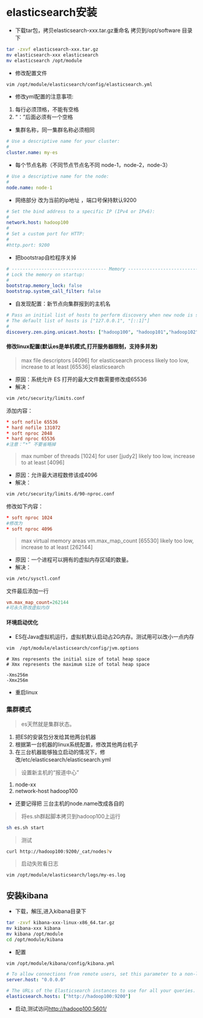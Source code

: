 # elasticsearch安装
+ 下载tar包，拷贝elasticsearch-xxx.tar.gz重命名 拷贝到/opt/software 目录下
```bash
tar -zxvf elasticsearch-xxx.tar.gz
mv elasticsearch-xxx elasticsearch
mv elasticsearch /opt/module
```
+ 修改配置文件
```bash
vim /opt/module/elasticsearch/config/elasticsearch.yml
```
+ 修改yml配置的注意事项:
1. 每行必须顶格，不能有空格   
2. “：”后面必须有一个空格

+ 集群名称，同一集群名称必须相同
```yml
# Use a descriptive name for your cluster:
#
cluster.name: my-es
```
+ 每个节点名称（不同节点节点名不同 node-1，node-2，node-3）
```yml
# Use a descriptive name for the node:
#
node.name: node-1
```
+ 网络部分  改为当前的ip地址  ，端口号保持默认9200
```yml
# Set the bind address to a specific IP (IPv4 or IPv6):
#
network.host: hadoop100
#
# Set a custom port for HTTP:
#
#http.port: 9200
```
+ 把bootstrap自检程序关掉
```yml
# ----------------------------------- Memory --------------------------------
# Lock the memory on startup:
#
bootstrap.memory_lock: false
bootstrap.system_call_filter: false
```
+ 自发现配置：新节点向集群报到的主机名
```yml
# Pass an initial list of hosts to perform discovery when new node is started:
# The default list of hosts is ["127.0.0.1", "[::1]"]
#
discovery.zen.ping.unicast.hosts: ["hadoop100", "hadoop101","hadoop102"]
```
#### 修改linux配置(默认es是单机模式,打开服务器限制，支持多并发)
>max file descriptors [4096] for elasticsearch process likely too low, increase to at least [65536] elasticsearch
+ 原因：系统允许 ES 打开的最大文件数需要修改成65536
+ 解决：
```bash
vim /etc/security/limits.conf
```
添加内容：
```conf
* soft nofile 65536
* hard nofile 131072
* soft nproc 2048
* hard nproc 65536
#注意：“*” 不要省略掉
```

>max number of threads [1024] for user [judy2] likely too low, increase to at least [4096] 
+ 原因：允许最大进程数修该成4096
+ 解决：
```bash
vim /etc/security/limits.d/90-nproc.conf   
```
修改如下内容：
```conf
* soft nproc 1024
#修改为
* soft nproc 4096
```
>max virtual memory areas vm.max_map_count [65530] likely too low, increase to at least [262144]
+ 原因：一个进程可以拥有的虚拟内存区域的数量。
+ 解决： 
```bash
vim /etc/sysctl.conf  
```
文件最后添加一行
```conf
vm.max_map_count=262144
#可永久修改虚拟内存
```
#### 环境启动优化
+ ES在Java虚拟机运行，虚拟机默认启动占2G内存。测试用可以改小一点内存
```bash
vim  /opt/module/elasticsearch/config/jvm.options
```
```options
# Xms represents the initial size of total heap space
# Xmx represents the maximum size of total heap space

-Xms256m
-Xmx256m
```
+ 重启linux
### 集群模式
>es天然就是集群状态。
1. 把ES的安装包分发给其他两台机器
2. 根据第一台机器的linux系统配置，修改其他两台机子
3. 在三台机器能够独立启动的情况下，修改/etc/elasticsearch/elasticsearch.yml
>设置新主机的“报道中心”  
1. node-xx
2. network-host hadoop100 
+ 还要记得把 三台主机的node.name改成各自的
>将es.sh群起脚本拷贝到hadoop100上运行
```bash 
sh es.sh start
```
> 测试
```bash
curl http://hadoop100:9200/_cat/nodes?v
```
>启动失败看日志
```bash
vim /opt/module/elasticsearch/logs/my-es.log
```
## 安装kibana
+ 下载，解压,进入kibana目录下
```bash
tar -zxvf kibana-xxx-linux-x86_64.tar.gz 
mv kibana-xxx kibana
mv kibana /opt/module
cd /opt/module/kibana
```
+ 配置
```bash
vim /opt/module/kibana/config/kibana.yml
```
```yml
# To allow connections from remote users, set this parameter to a non-loopback address.
server.host: "0.0.0.0"

# The URLs of the Elasticsearch instances to use for all your queries.
elasticsearch.hosts: ["http://hadoop100:9200"]
```
+ 启动,测试访问<http://hadoop100:5601/>
